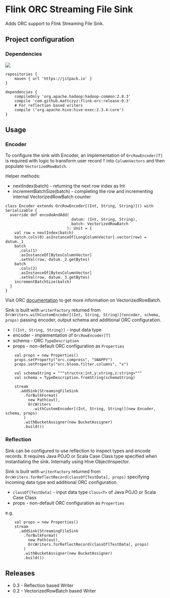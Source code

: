 # Flink ORC Streaming File Sink

Adds ORC support to Flink Streaming File Sink.

## Project configuration

### Dependencies

[![](https://jitpack.io/v/mattczyz/flink-orc.svg)](https://jitpack.io/#mattczyz/flink-orc)

```
repositories {
    maven { url 'https://jitpack.io' }
}

dependencies {
    compileOnly 'org.apache.hadoop:hadoop-common:2.8.3'
    compile 'com.github.mattczyz:flink-orc:release-0.3'
    # For reflection based writers
    compile ('org.apache.hive:hive-exec:2.3.4:core')
}
```

## Usage

### Encoder
To configure the sink with Encoder, an implementation of `OrcRowEncoder[T]` is required with logic to transform user record `T` into `ColumnVectors` and then populate `VectorizedRowBatch`.

Helper methods:
* nextIndex(batch) - returning the next row index as Int
* incrementBatchSize(batch) - completing the row and incrementing internal VectorizedRowBatch counter

```
class Encoder extends OrcRowEncoder[(Int, String, String)]() with Serializable {
  override def encodeAndAdd(
                             datum: (Int, String, String),
                             batch: VectorizedRowBatch
                           ): Unit = {
    val row = nextIndex(batch)
    batch.cols(0).asInstanceOf[LongColumnVector].vector(row) = datum._1
    batch
      .cols(1)
      .asInstanceOf[BytesColumnVector]
      .setVal(row, datum._2.getBytes)
    batch
      .cols(2)
      .asInstanceOf[BytesColumnVector]
      .setVal(row, datum._3.getBytes)
    incrementBatchSize(batch)
  }
}
```

Visit ORC [documentation](https://orc.apache.org/docs/core-java.html) to get more information on VectorizedRowBatch.

Sink is built with `writerFactory` returned from 
```OrcWriters.withCustomEncoder[(Int, String, String)](encoder, schema, props)``` 
passing encoder, output schema and additional ORC configuration.

* `[(Int, String, String)]` - input data type
* encoder - implementation of `OrcRowEncoder[T]`
* schema - ORC `TypeDescription`
* props - non-default ORC configuration as `Properties`

```
    val props = new Properties()
    props.setProperty("orc.compress", "SNAPPY")
    props.setProperty("orc.bloom.filter.columns", "x")

    val schemaString = """struct<x:int,y:string,z:string>"""
    val schema = TypeDescription.fromString(schemaString)

    stream
      .addSink(StreamingFileSink
        .forBulkFormat(
          new Path(out),
          OrcWriters
            .withCustomEncoder[(Int, String, String)](new Encoder, schema, props)
        )
        .withBucketAssigner(new BucketAssigner)
        .build())

```

### Reflection
Sink can be configured to use reflection to inspect types and encode records. It requires Java POJO or Scala Case Class type specified when instantiating the sink. Internally using Hive ObjectInspector.

Sink is built with `writerFactory` returned from 
```OrcWriters.forReflectRecord(classOf[TestData], props)``` 
specifying incoming data type and additional ORC configuration.

* `classOf[TestData]` - input data type `Class<T>` of Java POJO or Scala Case Class
* props - non-default ORC configuration as `Properties`

e.g.
```
    val props = new Properties()
    stream
      .addSink(StreamingFileSink
        .forBulkFormat(
          new Path(out),
          OrcWriters.forReflectRecord(classOf[TestData], props)
        )
        .withBucketAssigner(new BucketAssigner)
        .build())
```

## Releases 

* 0.3 - Reflection based Writer
* 0.2 - VectorizedRowBatch based Writer

